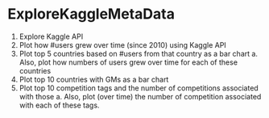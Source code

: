 # ExploreKaggleMetaData
1.	Explore Kaggle API
2.	Plot how #users grew over time (since 2010) using Kaggle API
3.	Plot top 5 countries based on #users from that country as a bar chart
a.	Also, plot how numbers of users grew over time for each of these countries
4.	Plot top 10 countries with GMs as a bar chart
5.	Plot top 10 competition tags and the number of competitions associated with those
a.	Also, plot (over time) the number of competition associated with each of these tags.
